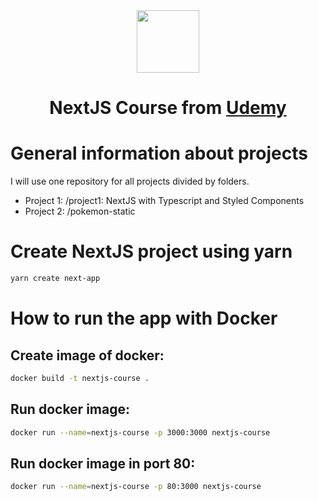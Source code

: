 <div align="center"> 
  <img height="100px" src="https://upload.wikimedia.org/wikipedia/commons/8/8e/Nextjs-logo.svg" />
  
  <h1>NextJS Course from <a target="_blank" href="#">Udemy</a></h1>
</div>

# General information about projects
I will use one repository for all projects divided by folders.

- Project 1: /project1: NextJS with Typescript and Styled Components
- Project 2: /pokemon-static

# Create NextJS project using yarn
```bash
yarn create next-app
```

# How to run the app with Docker

## Create image of docker:
```bash
docker build -t nextjs-course .
```

## Run docker image:
```bash
docker run --name=nextjs-course -p 3000:3000 nextjs-course
```

## Run docker image in port 80:
```bash
docker run --name=nextjs-course -p 80:3000 nextjs-course
```
